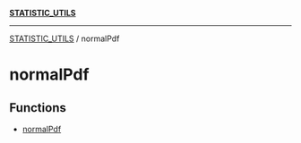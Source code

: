 [**STATISTIC_UTILS**](../README.md)

***

[STATISTIC_UTILS](../README.md) / normalPdf

# normalPdf

## Functions

- [normalPdf](functions/normalPdf.md)
